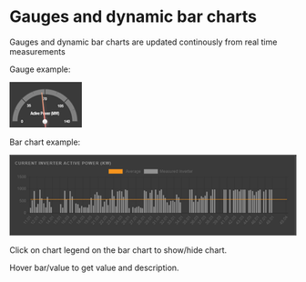 # Gauges and dynamic bar charts

Gauges and dynamic bar charts are updated continously from real time measurements

Gauge example:

![gauge](../../images/gauge.png)

Bar chart example:

![bar chart](../../images/barchart.png)

Click on chart legend on the bar chart to show/hide chart.

Hover bar/value to get value and description.